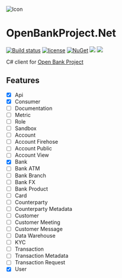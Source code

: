 ![Icon](https://i.imgur.com/2ym3YNc.jpg?1)
# OpenBankProject.Net 
[![Build status](https://ci.appveyor.com/api/projects/status/w4jyok8a4nr4svqn?svg=true)](https://ci.appveyor.com/project/lvermeulen/openbankproject-net)
 [![license](https://img.shields.io/github/license/lvermeulen/OpenBankProject.Net.svg?maxAge=2592000)](https://github.com/lvermeulen/OpenBankProject.Net/blob/master/LICENSE) [![NuGet](https://img.shields.io/nuget/vpre/OpenBankProject.Net.svg?maxAge=2592000)](https://www.nuget.org/packages/OpenBankProject.Net/) 
 ![](https://img.shields.io/badge/.net-4.5.2-yellowgreen.svg) ![](https://img.shields.io/badge/netstandard-1.3-yellowgreen.svg)

C# client for [Open Bank Project](https://openbankproject.com/)

## Features
* [X] Api
* [X] Consumer
* [ ] Documentation
* [ ] Metric
* [ ] Role
* [ ] Sandbox
* [ ] Account
* [ ] Account Firehose
* [ ] Account Public
* [ ] Account View
* [X] Bank
* [ ] Bank ATM
* [ ] Bank Branch
* [ ] Bank FX
* [ ] Bank Product
* [ ] Card
* [ ] Counterparty
* [ ] Counterparty Metadata
* [ ] Customer
* [ ] Customer Meeting
* [ ] Customer Message
* [ ] Data Warehouse
* [ ] KYC
* [ ] Transaction
* [ ] Transaction Metadata
* [ ] Transaction Request
* [X] User
